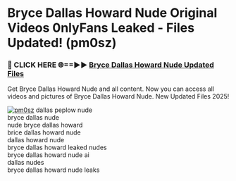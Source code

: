 # Bryce Dallas Howard Nude Original Videos 0nlyFans Leaked - Files Updated! (pm0sz)

<h3>🔴 CLICK HERE 🌐==►► <a href="https://tinyurl.com/4mcuefdz" rel="nofollow">Bryce Dallas Howard Nude Updated Files</a></h3>

Get Bryce Dallas Howard Nude and all content. Now you can access all videos and pictures of Bryce Dallas Howard Nude. New Updated Files 2025!

[![pm0sz](https://i.imgur.com/StAQSOY.gif)](https://tinyurl.com/4mcuefdz)
dallas peplow nude<br>
bryce dallas nude<br>
nude bryce dallas howard<br>
brice dallas howard nude<br>
dallas howard nude<br>
bryce dallas howard leaked nudes<br>
bryce dallas howard nude ai<br>
dallas nudes<br>
bryce dallas howard nude leaks